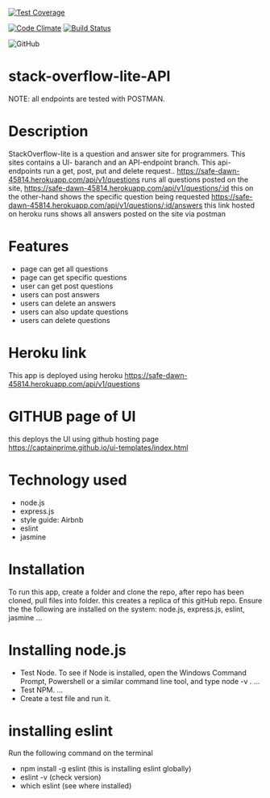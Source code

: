 [![Test Coverage](https://api.codeclimate.com/v1/badges/a99a88d28ad37a79dbf6/test_coverage)](https://codeclimate.com/github/codeclimate/codeclimate/test_coverage)

[![Code Climate](https://codeclimate.com/github/cloudfoundry/membrane.png)](https://codeclimate.com/github/cloudfoundry/membrane)
[![Build Status](https://travis-ci.org/cloudfoundry/membrane.png)](https://travis-ci.org/cloudfoundry/membrane)


![GitHub](https://img.shields.io/github/license/mashape/apistatus.svg)


# stack-overflow-lite-API
NOTE: all endpoints are tested with POSTMAN.

# Description
StackOverflow-lite is a question and answer site for programmers. This sites contains a UI- baranch and an API-endpoint branch. This api-endpoints run a get, post, put and delete request..
https://safe-dawn-45814.herokuapp.com/api/v1/questions runs all questions posted on the site,
https://safe-dawn-45814.herokuapp.com/api/v1/questions/:id this on the other-hand shows the specific question being requested
https://safe-dawn-45814.herokuapp.com/api/v1/questions/:id/answers this link hosted on heroku runs shows all answers posted on the site via postman

# Features
- page can get all questions
- page can get specific questions
- user can get post questions
- users can post answers
- users can delete an answers
- users can also update questions
- users can delete questions


# Heroku link
This app is deployed using heroku
https://safe-dawn-45814.herokuapp.com/api/v1/questions

# GITHUB page of UI
this deploys the UI using github hosting page
https://captainprime.github.io/ui-templates/index.html

# Technology used
- node.js
- express.js
- style guide: Airbnb
- eslint
- jasmine

# Installation
To run this app, create  a folder and clone the repo, after repo has been cloned, pull files into folder. this creates a replica of this gitHub repo. Ensure the the following are installed on the system: node.js, express.js, eslint, jasmine ...

# Installing node.js 
- Test Node. To see if Node is installed, open the Windows Command Prompt, Powershell or a similar command line tool, and type node -v . ...
- Test NPM. ...
- Create a test file and run it.

# installing eslint
Run the following command on the terminal
- npm install -g eslint (this is installing eslint globally)
- eslint -v (check version)
- which eslint (see where installed)
